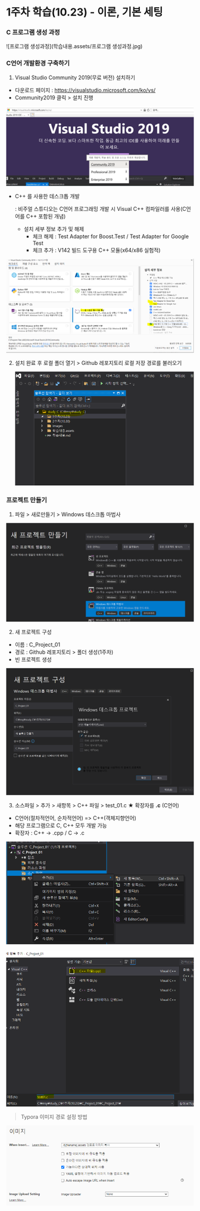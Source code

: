 # 1주차 학습(10.23) - 이론, 기본 세팅



### C 프로그램 생성 과정

![프로그램 생성과정](학습내용.assets/프로그램 생성과정.jpg)

### C언어 개발환경 구축하기

1. Visual Studio Community 2019(무료 버전) 설치하기 

- 다운로드 페이지 : https://visualstudio.microsoft.com/ko/vs/
- Community2019 클릭 > 설치 진행 

![image-20211028231111632](학습내용.assets/image-20211028231111632.png)

* C++ 를 사용한 데스크톱 개발 

  : 비주얼 스튜디오는 C언어 프로그래밍 개발 시 Visual C++ 컴파일러를 사용(C언어를 C++ 포함된 개념)

  * 설치 세부 정보 추가 및 해제  
    - 체크 해제 : Test Adapter for Boost.Test / Test Adapter for Google Test
    - 체크 추가 : V142 빌드 도구용 C++ 모듈(x64/x86 실험적)

![image-20211028231624086](학습내용.assets/image-20211028231624086.png)

2. 설치 완료 후 로컬 폴더 열기 > Github 레포지토리 로컬 저장 경로를 불러오기

   ![image-20211028233158917](학습내용.assets/image-20211028233158917.png)



### 프로젝트 만들기

1. 파일 > 새로만들기 > Windows 데스크톱 마법사

![image-20211028233335103](학습내용.assets/image-20211028233335103.png)

2. 새 프로젝트 구성 

* 이름 : C_Project_01
* 경로 : Github 레포지토리 > 폴더 생성(1주차)
* 빈 프로젝트 생성

![image-20211028233559818](학습내용.assets/image-20211028233559818.png)

3. 소스파일 > 추가 > 새항목 > C++ 파일 >  test_01.c  ★ 확장자를 **.c** (C언어)

- C언어(절차적언어, 순차적언어) => C++(객체지향언어) 
- 해당 프로그램으로 C, C++ 모두 개발 가능
- 확장자 : C++ ->  .cpp /  C -> .c

![image-20211028233936488](학습내용.assets/image-20211028233936488.png)

![image-20211028234021800](학습내용.assets/image-20211028234021800.png)



>  Typora 이미지 경로 설정 방법

![image-20211113102258237](학습내용.assets/image-20211113102258237.png)

